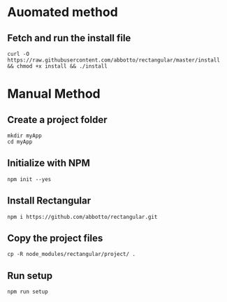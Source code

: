 # Auomated method

## Fetch and run the install file
	curl -O https://raw.githubusercontent.com/abbotto/rectangular/master/install && chmod +x install && ./install

# Manual Method

## Create a project folder
	mkdir myApp
	cd myApp

## Initialize with NPM
	npm init --yes

## Install Rectangular
	npm i https://github.com/abbotto/rectangular.git
	
## Copy the project files
	cp -R node_modules/rectangular/project/ .

## Run setup
	npm run setup
